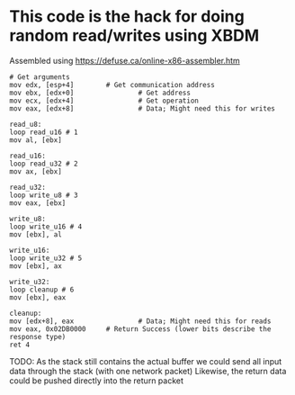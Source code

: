 # This code is the hack for doing random read/writes using XBDM

Assembled using https://defuse.ca/online-x86-assembler.htm

```
# Get arguments
mov edx, [esp+4]        # Get communication address
mov ebx, [edx+0]				# Get address
mov ecx, [edx+4]				# Get operation
mov eax, [edx+8]				# Data; Might need this for writes

read_u8:
loop read_u16 # 1
mov al, [ebx]

read_u16:
loop read_u32 # 2
mov ax, [ebx]

read_u32:
loop write_u8 # 3
mov eax, [ebx]

write_u8:
loop write_u16 # 4
mov [ebx], al

write_u16:
loop write_u32 # 5
mov [ebx], ax

write_u32:
loop cleanup # 6
mov [ebx], eax

cleanup:
mov [edx+8], eax				# Data; Might need this for reads
mov eax, 0x02DB0000     # Return Success (lower bits describe the response type)
ret 4
```

TODO:
As the stack still contains the actual buffer we could send all input data through the stack (with one network packet)
Likewise, the return data could be pushed directly into the return packet
